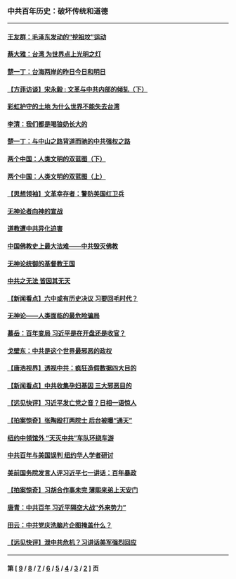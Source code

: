 ### 中共百年历史：破坏传统和道德
---
#### [王友群：毛泽东发动的“挖祖坟”运动](../../pages/nf1176114/n13723639.md?05300430) 
#### [蔡大雅：台湾 为世界点上光明之灯](../../pages/nf1176114/n13531530.md?05300430) 
#### [楚一丁：台海两岸的昨日今日和明日](../../pages/nf1176114/n13531468.md?05300430) 
#### [【方菲访谈】宋永毅 : 文革与中共内部的倾轧（下）](../../pages/nf1176114/n13486836.md?05300430) 
#### [彩虹护守的土地 为什么世界不能失去台湾](../../pages/nf1176114/n13476849.md?05300430) 
#### [李清：我们都是喝狼奶长大的](../../pages/nf1176114/n13471478.md?05300430) 
#### [楚一丁：与中山之路背道而驰的中共强权之路](../../pages/nf1176114/n13437270.md?05300430) 
#### [两个中国：人类文明的双蓝图（下）](../../pages/nf1176114/n13423132.md?05300430) 
#### [两个中国：人类文明的双蓝图（上）](../../pages/nf1176114/n13422687.md?05300430) 
#### [【思想领袖】文革幸存者：警防美国红卫兵](../../pages/nf1176114/n13339289.md?05300430) 
#### [无神论者向神的宣战](../../pages/nf1176114/n13281535.md?05300430) 
#### [道教遭中共异化迫害](../../pages/nf1176114/n13281463.md?05300430) 
#### [中国佛教史上最大法难——中共毁灭佛教](../../pages/nf1176114/n13281397.md?05300430) 
#### [无神论统御的基督教王国](../../pages/nf1176114/n13281280.md?05300430) 
#### [中共之无法 皆因其无天](../../pages/nf1176114/n13281088.md?05300430) 
#### [【新闻看点】六中或有历史决议 习要回毛时代？](../../pages/nf1176114/n13222895.md?05300430) 
#### [无神论——人类面临的最危险骗局](../../pages/nf1176114/n13196137.md?05300430) 
#### [慕岳：百年变局 习近平是在开盘还是收官？](../../pages/nf1176114/n13206516.md?05300430) 
#### [戈壁东：中共是这个世界最邪恶的政权](../../pages/nf1176114/n13085641.md?05300430) 
#### [【唐浩视界】透视中共：疯狂造假数据四大目的](../../pages/nf1176114/n13080590.md?05300430) 
#### [【新闻看点】中共收集孕妇基因 三大邪恶目的](../../pages/nf1176114/n13077182.md?05300430) 
#### [【远见快评】习近平发亡党之音？日相一语惊人](../../pages/nf1176114/n13074809.md?05300430) 
#### [【拍案惊奇】张陶殴打两院士 后台被曝“通天”](../../pages/nf1176114/n13070496.md?05300430) 
#### [纽约中领馆外 “天灭中共”车队环绕车游](../../pages/nf1176114/n13070693.md?05300430) 
#### [中共百年与美国误判 纽约华人学者研讨](../../pages/nf1176114/n13067969.md?05300430) 
#### [美前国务院发言人评习近平七一讲话：百年暴政](../../pages/nf1176114/n13066986.md?05300430) 
#### [【拍案惊奇】习胡合作事未完 薄熙来弟上天安门](../../pages/nf1176114/n13065867.md?05300430) 
#### [唐青：中共百年 习近平隔空大战“外来势力”](../../pages/nf1176114/n13065976.md?05300430) 
#### [田云：中共党庆洗脑片企图掩盖什么？](../../pages/nf1176114/n13064395.md?05300430) 
#### [【远见快评】泄中共危机？习讲话美军强烈回应](../../pages/nf1176114/n13064269.md?05300430) 

---
#### 第 [ [9](./9.md?05300430) / [8](./8.md?05300430) / [7](./7.md?05300430) / [6](./6.md?05300430) / [5](./5.md?05300430) / [4](./4.md?05300430) / [3](./3.md?05300430) / [2](./2.md?05300430) ] 页
